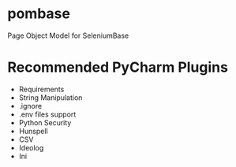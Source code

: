 # pombase

Page Object Model for SeleniumBase

# Recommended PyCharm Plugins

- Requirements
- String Manipulation
- .ignore
- .env files support
- Python Security
- Hunspell
- CSV
- Ideolog
- Ini
